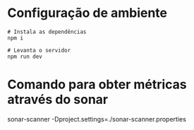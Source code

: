 # Configuração de ambiente

```
# Instala as dependências
npm i

# Levanta o servidor
npm run dev
```

# Comando para obter métricas através do sonar

sonar-scanner -Dproject.settings=./sonar-scanner.properties
